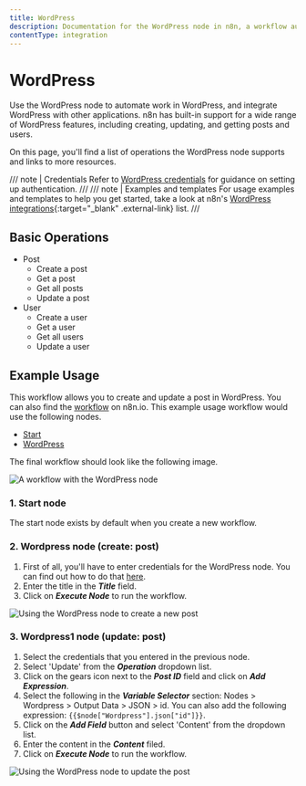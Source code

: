 ```yaml
---
title: WordPress
description: Documentation for the WordPress node in n8n, a workflow automation platform. Includes details of operations and configuration, and links to examples and credentials information.
contentType: integration
---
```


# WordPress

Use the WordPress node to automate work in WordPress, and integrate WordPress with other applications. n8n has built-in support for a wide range of WordPress features, including creating, updating, and getting posts and users.

On this page, you'll find a list of operations the WordPress node supports and links to more resources.

/// note | Credentials
Refer to [WordPress credentials](/integrations/builtin/credentials/wordpress/) for guidance on setting up authentication. 
///
/// note | Examples and templates
For usage examples and templates to help you get started, take a look at n8n's [WordPress integrations](https://n8n.io/integrations/wordpress/){:target="_blank" .external-link} list.
///

## Basic Operations

* Post
    * Create a post
    * Get a post
    * Get all posts
    * Update a post
* User
    * Create a user
    * Get a user
    * Get all users
    * Update a user

## Example Usage

This workflow allows you to create and update a post in WordPress. You can also find the [workflow](https://n8n.io/workflows/668) on n8n.io. This example usage workflow would use the following nodes.
- [Start](/integrations/builtin/core-nodes/n8n-nodes-base.start/)
- [WordPress]()

The final workflow should look like the following image.

![A workflow with the WordPress node](/_images/integrations/builtin/app-nodes/wordpress/workflow.png)

### 1. Start node

The start node exists by default when you create a new workflow.

### 2. Wordpress node (create: post)

1. First of all, you'll have to enter credentials for the WordPress node. You can find out how to do that [here](/integrations/builtin/credentials/wordpress/).
2. Enter the title in the ***Title*** field.
3. Click on ***Execute Node*** to run the workflow.

![Using the WordPress node to create a new post](/_images/integrations/builtin/app-nodes/wordpress/wordpress_node.png)


### 3. Wordpress1 node (update: post)

1. Select the credentials that you entered in the previous node.
2. Select 'Update' from the ***Operation*** dropdown list.
3. Click on the gears icon next to the ***Post ID*** field and click on ***Add Expression***.
4. Select the following in the ***Variable Selector*** section: Nodes > Wordpress > Output Data > JSON > id. You can also add the following expression: `{{$node["Wordpress"].json["id"]}}`.
5. Click on the ***Add Field*** button and select 'Content' from the dropdown list.
6. Enter the content in the ***Content*** filed.
7. Click on ***Execute Node*** to run the workflow.


![Using the WordPress node to update the post](/_images/integrations/builtin/app-nodes/wordpress/wordpress1_node.png)

